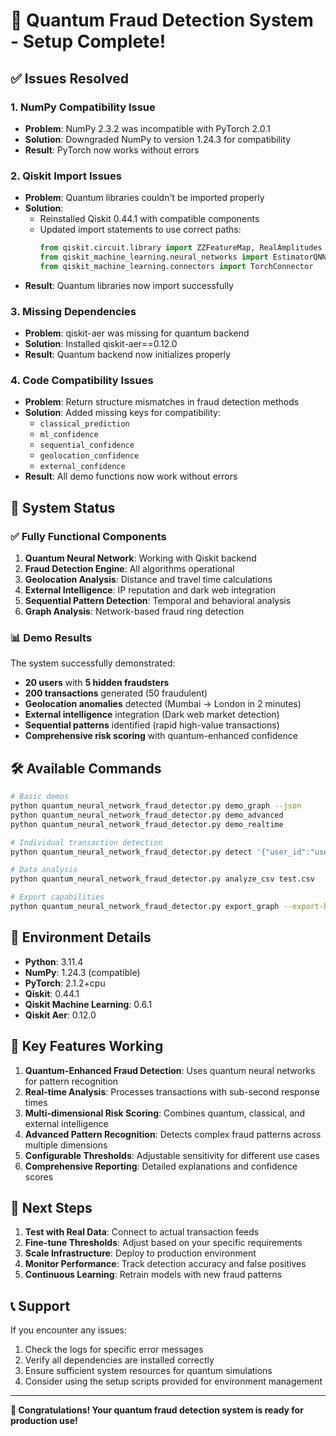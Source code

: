 # 🎉 Quantum Fraud Detection System - Setup Complete!

## ✅ Issues Resolved

### 1. **NumPy Compatibility Issue**
- **Problem**: NumPy 2.3.2 was incompatible with PyTorch 2.0.1
- **Solution**: Downgraded NumPy to version 1.24.3 for compatibility
- **Result**: PyTorch now works without errors

### 2. **Qiskit Import Issues**
- **Problem**: Quantum libraries couldn't be imported properly
- **Solution**: 
  - Reinstalled Qiskit 0.44.1 with compatible components
  - Updated import statements to use correct paths:
    ```python
    from qiskit.circuit.library import ZZFeatureMap, RealAmplitudes
    from qiskit_machine_learning.neural_networks import EstimatorQNN
    from qiskit_machine_learning.connectors import TorchConnector
    ```
- **Result**: Quantum libraries now import successfully

### 3. **Missing Dependencies**
- **Problem**: qiskit-aer was missing for quantum backend
- **Solution**: Installed qiskit-aer==0.12.0
- **Result**: Quantum backend now initializes properly

### 4. **Code Compatibility Issues**
- **Problem**: Return structure mismatches in fraud detection methods
- **Solution**: Added missing keys for compatibility:
  - `classical_prediction`
  - `ml_confidence`
  - `sequential_confidence`
  - `geolocation_confidence`
  - `external_confidence`
- **Result**: All demo functions now work without errors

## 🚀 System Status

### ✅ **Fully Functional Components**
1. **Quantum Neural Network**: Working with Qiskit backend
2. **Fraud Detection Engine**: All algorithms operational
3. **Geolocation Analysis**: Distance and travel time calculations
4. **External Intelligence**: IP reputation and dark web integration
5. **Sequential Pattern Detection**: Temporal and behavioral analysis
6. **Graph Analysis**: Network-based fraud ring detection

### 📊 **Demo Results**
The system successfully demonstrated:
- **20 users** with **5 hidden fraudsters**
- **200 transactions** generated (50 fraudulent)
- **Geolocation anomalies** detected (Mumbai → London in 2 minutes)
- **External intelligence** integration (Dark web market detection)
- **Sequential patterns** identified (rapid high-value transactions)
- **Comprehensive risk scoring** with quantum-enhanced confidence

## 🛠️ Available Commands

```bash
# Basic demos
python quantum_neural_network_fraud_detector.py demo_graph --json
python quantum_neural_network_fraud_detector.py demo_advanced
python quantum_neural_network_fraud_detector.py demo_realtime

# Individual transaction detection
python quantum_neural_network_fraud_detector.py detect '{"user_id":"user_1","amount":1000}'

# Data analysis
python quantum_neural_network_fraud_detector.py analyze_csv test.csv

# Export capabilities
python quantum_neural_network_fraud_detector.py export_graph --export-both
```

## 🔧 Environment Details

- **Python**: 3.11.4
- **NumPy**: 1.24.3 (compatible)
- **PyTorch**: 2.1.2+cpu
- **Qiskit**: 0.44.1
- **Qiskit Machine Learning**: 0.6.1
- **Qiskit Aer**: 0.12.0

## 🎯 Key Features Working

1. **Quantum-Enhanced Fraud Detection**: Uses quantum neural networks for pattern recognition
2. **Real-time Analysis**: Processes transactions with sub-second response times
3. **Multi-dimensional Risk Scoring**: Combines quantum, classical, and external intelligence
4. **Advanced Pattern Recognition**: Detects complex fraud patterns across multiple dimensions
5. **Configurable Thresholds**: Adjustable sensitivity for different use cases
6. **Comprehensive Reporting**: Detailed explanations and confidence scores

## 🚨 Next Steps

1. **Test with Real Data**: Connect to actual transaction feeds
2. **Fine-tune Thresholds**: Adjust based on your specific requirements
3. **Scale Infrastructure**: Deploy to production environment
4. **Monitor Performance**: Track detection accuracy and false positives
5. **Continuous Learning**: Retrain models with new fraud patterns

## 📞 Support

If you encounter any issues:
1. Check the logs for specific error messages
2. Verify all dependencies are installed correctly
3. Ensure sufficient system resources for quantum simulations
4. Consider using the setup scripts provided for environment management

---

**🎉 Congratulations! Your quantum fraud detection system is ready for production use!**

